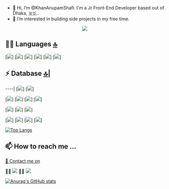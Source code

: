 - 👋 Hi, I’m @KhanAnupamShafi. I'm a Jr Front-End Developer based out of Dhaka, 🇧🇩..
- 👀 I’m interested in building side projects in my free time.

<p align="center">

 <a href="https://github.com/KhanAbupam.Shafi/LICENSE">
    <img src="https://img.shields.io/github/license/ryo-ma/github-profile-trophy"/> 
  </a>
</p>

## 👩‍💻 Languages [🔝](#welcome-badges-4-readmemd-profile)

[<img src="https://img.shields.io/badge/Python-3776AB?style=for-the-badge&logo=python&logoColor=white" />]
[<img src="https://img.shields.io/badge/HTML5-E34F26?style=for-the-badge&logo=html5&logoColor=white" />]
[<img src="https://img.shields.io/badge/CSS3-1572B6?style=for-the-badge&logo=css3&logoColor=white" />]
[<img src="https://img.shields.io/badge/JavaScript-323330?style=for-the-badge&logo=javascript&logoColor=F7DF1E" />]
[<img src="https://img.shields.io/badge/Java-ED8B00?style=for-the-badge&logo=java&logoColor=white" />]
[<img src="ttps://img.shields.io/badge/MySQL-00000F?style=for-the-badge&logo=mysql&logoColor=white" />]

## ⚡ Database [🔝](#welcome-badges-4-readmemd-profile)|
----|
[<img src="https://img.shields.io/badge/MongoDB-4EA94B?style=for-the-badge&logo=mongodb&logoColor=white" />]
[<img src="https://img.shields.io/badge/Node.js-339933?style=for-the-badge&logo=nodedotjs&logoColor=white" />]


[<img src="https://img.shields.io/badge/npm-CB3837?style=for-the-badge&logo=npm&logoColor=white" />]
[<img src="https://img.shields.io/badge/Sass-CC6699?style=for-the-badge&logo=sass&logoColor=white" />]
[<img src="https://img.shields.io/badge/OpenCV-27338e?style=for-the-badge&logo=OpenCV&logoColor=white" />]
[<img src="https://img.shields.io/badge/RASPBERRY%20PI-C51A4A.svg?&style=for-the-badge&logo=raspberry%20pi&logoColor=white" />]

[<img src="https://img.shields.io/badge/React-20232A?style=for-the-badge&logo=react&logoColor=61DAFB" />]
[<img src="https://img.shields.io/badge/Tailwind_CSS-38B2AC?style=for-the-badge&logo=tailwind-css&logoColor=white" />]
[<img src="https://img.shields.io/badge/Bootstrap-563D7C?style=for-the-badge&logo=bootstrap&logoColor=white" />]

[<img src="https://img.shields.io/badge/Redux-593D88?style=for-the-badge&logo=redux&logoColor=white" />]
[<img src="	https://img.shields.io/badge/React_Router-CA4245?style=for-the-badge&logo=react-router&logoColor=white" />]
[<img src="https://img.shields.io/badge/jQuery-0769AD?style=for-the-badge&logo=jquery&logoColor=white" />]
[<img src="https://img.shields.io/badge/firebase-ffca28?style=for-the-badge&logo=firebase&logoColor=black" />]


[![Top Langs](https://github-readme-stats.vercel.app/api/top-langs/?username=KhanAnupamShafi&layout=compact)](https://github.com/anuraghazra/github-readme-stats)




## 📫 How to reach me ...

[📱 Contact me on](#-contact-)



👨👩 [<img src="https://img.shields.io/badge/LinkedIn-0077B5?style=for-the-badge&logo=linkedin&logoColor=white" />](https://www.linkedin.com/in/khan-anupam-shafi-0486431ba/)
🤜🤛 [<img src="https://img.shields.io/badge/Discord-7289DA?style=for-the-badge&logo=discord&logoColor=white" />](https://discord.gg/8GNUgVrG)



[![Anurag's GitHub stats](https://github-readme-stats.vercel.app/api?username=KhanAnupamShafi&hide=contribs&show_icons=true&theme=radical)](https://github.com/anuraghazra/github-readme-stats)

<!---
KhanAnupamShafi/KhanAnupamShafi is a ✨ special ✨ repository because its `README.md` (this file) appears on your GitHub profile.
You can click the Preview link to take a look at your changes.
--->
